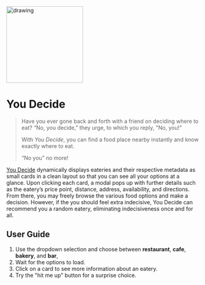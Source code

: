 <img src="https://github.com/tsangela/tsangela.github.io/blob/master/images/bg/section/donut.jpg" alt="drawing" width="200"/>

# You Decide

> Have you ever gone back and forth with a friend on deciding where to eat? “No, you decide,” they urge, to which you reply, "No, you!" 
>
> With *You Decide*, you can find a food place nearby instantly and know exactly where to eat.
>
> “No you” no more!

[You Decide](https://tsangela.github.io/you-decide) dynamically displays eateries and their respective metadata as small cards in a clean layout so that you can see all your options at a glance. Upon clicking each card, a modal pops up with further details such as the eatery’s price point, distance, address, availability, and directions. From there, you may freely browse the various food options and make a decision. However, if the you should feel extra indecisive, You Decide can recommend you a random eatery, eliminating indecisiveness once and for all.

## User Guide

1. Use the dropdown selection and choose between **restaurant**, **cafe**, **bakery**, and **bar**,
2. Wait for the options to load.
3. Click on a card to see more information about an eatery.
4. Try the "hit me up" button for a surprise choice.
